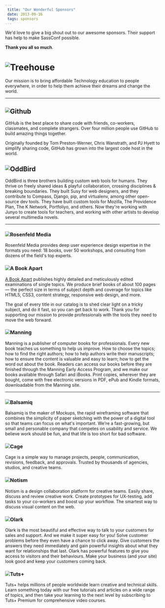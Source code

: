 ```yaml
---
 title: "Our Wonderful Sponsors"
 date: 2013-09-16
 tags: sponsors
---
```


We'd love to give a big shout out to our awesome sponsors. Their support has help to make SassConf possible.

**Thank you all so much**. 

# ![Treehouse](/lib/img/sponsors/treehouse.png)

Our mission is to bring affordable Technology education to people everywhere, in order to help them achieve their dreams and change the world.

---

## ![Github](/lib/img/sponsors/github.png)

GitHub is the best place to share code with friends, co-workers, classmates, and complete strangers. Over four million people use GitHub to build amazing things together.

Originally founded by Tom Preston-Werner, Chris Wanstrath, and PJ Hyett to simplify sharing code, GitHub has grown into the largest code host in the world.

## ![OddBird](/lib/img/sponsors/oddbird.png)

OddBird is three brothers building custom web tools for humans. They thrive on freely shared ideas & playful collaboration, crossing disciplines & breaking boundaries. They built Susy for web designers, and they contribute to Compass, Django, pip, and virtualenv, among other open-source dev tools. They have built custom tools for Mozilla, The Providence Plan, The K Network, Portfoliyo, and others. Now they're working with Junyo to create tools for teachers, and working with other artists to develop several multimedia novels.

---

### ![Rosenfeld Media](/lib/img/sponsors/rosenfeld.png)
Rosenfeld Media provides deep user experience design expertise in the formats you need: 18 books, over 50 workshops, and consulting from dozens of the field's top experts.

### ![A Book Apart](/lib/img/sponsors/bkapart.png)

[A Book Apart](http://www.abookapart.com/) publishes highly detailed and meticulously edited examinations of single topics. We produce brief books of about 100 pages — the perfect size in terms of subject depth and coverage for topics like HTML5, CSS3, content strategy, responsive web design, and more.

The goal of every title in our catalog is to shed clear light on a tricky subject, and do it fast, so you can get back to work. Thank you for supporting our mission to provide professionals with the tools they need to move the web forward. 

### ![Manning](/lib/img/sponsors/manning.png)

Manning is a publisher of computer books for professionals. Every new book teaches us something to help us improve. How to choose the topics; how to find the right authors; how to help authors write their manuscripts; how to ensure the content is valuable and easy to learn; how to get the word out about the book. Readers can access our books before they are finished through the Manning Early Access Program, and we make our books available through Safari and iBooks. Print copies, wherever they are bought, come with free electronic versions in PDF, ePub and Kindle formats, downloadable from the Manning site.

---

### ![Balsamiq](/lib/img/sponsors/balsalmiq.png)

Balsamiq is the maker of Mockups, the rapid wireframing software that combines the simplicity of paper sketching with the power of a digital tool so that teams can focus on what's important. We're a fast-growing, but small and personable company that competes on usability and service. We believe work should be fun, and that life is too short for bad software.

### ![Cage](/lib/img/sponsors/cage.png)

Cage is a simple way to manage projects, people, communication, revisions, feedback, and approvals. Trusted by thousands of agencies, studios, and creative teams.

### ![Notism](/lib/img/sponsors/notism.png)

Notism is a design collaboration platform for creative teams.
Easily share, discuss and review creative work.
Create prototypes for UX-testing, add tasks to your co-workers and boost up your workflow.
The smartest way to discuss visual content on the web.

### ![Olark](/lib/img/sponsors/olark.png)

Olark is the most beautiful and effective way to talk to your customers for sales and support. And we make it super easy for you! Solve customer problems before they even have a chance to click away. Give customers the answers they need immediately and gain powerful insights about what they want for relationships that last. Olark has powerful features to give you access to visitors and their behaviours. Make your business (and your site) look good and keep your customers coming back. 

### ![Tuts+](/lib/img/sponsors/tutsplus.png)

Tuts+ helps millions of people worldwide learn creative and technical skills. Learn something today with our free tutorials and articles on a wide range of topics, and then take your learning to the next level by subscribing to Tuts+ Premium for comprehensive video courses. 

